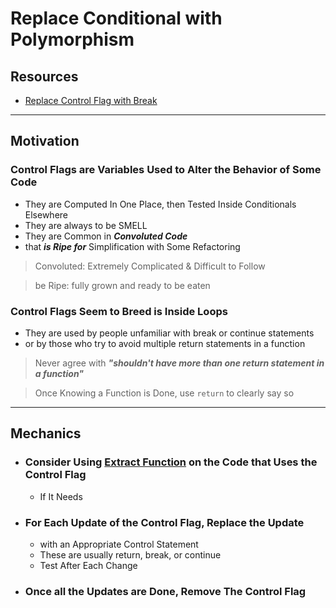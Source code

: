 # Replace Conditional with Polymorphism


## Resources

- [Replace Control Flag with Break](https://memberservices.informit.com/my_account/webedition/9780135425664/html/replacecontrolflagwithbreak.html)



---
## Motivation

### Control Flags are Variables Used to Alter the Behavior of Some Code
- They are Computed In One Place, then Tested Inside Conditionals Elsewhere
- They are always to be SMELL
- They are Common in ___Convoluted Code___ 
- that ___is Ripe for___ Simplification with Some Refactoring

> Convoluted: Extremely Complicated & Difficult to Follow

> be Ripe: fully grown and ready to be eaten

### Control Flags Seem to Breed is Inside Loops
- They are used by people unfamiliar with break or continue statements
- or by those who try to avoid multiple return statements in a function

> Never agree with ___"shouldn't have more than one return statement in a function"___

> Once Knowing a Function is Done, use ``` return ``` to clearly say so


---
## Mechanics

- ### Consider Using [Extract Function](https://memberservices.informit.com/my_account/webedition/9780135425664/html/extractfunction.html) on the Code that Uses the Control Flag
  - If It Needs

- ### For Each Update of the Control Flag, Replace the Update 
  - with an Appropriate Control Statement
  - These are usually return, break, or continue
  - Test After Each Change

- ### Once all the Updates are Done, Remove The Control Flag

